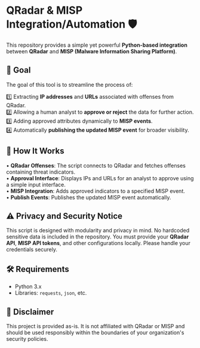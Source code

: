 # QRadar & MISP Integration/Automation 🛡️

This repository provides a simple yet powerful **Python-based integration** between **QRadar** and **MISP (Malware Information Sharing Platform)**.

## 🎯 Goal
The goal of this tool is to streamline the process of:

1️⃣ Extracting **IP addresses** and **URLs** associated with offenses from QRadar.  
2️⃣ Allowing a human analyst to **approve or reject** the data for further action.  
3️⃣ Adding approved attributes dynamically to **MISP events**.  
4️⃣ Automatically **publishing the updated MISP event** for broader visibility.

## 🔧 How It Works
• **QRadar Offenses**: The script connects to QRadar and fetches offenses containing threat indicators.  
• **Approval Interface**: Displays IPs and URLs for an analyst to approve using a simple input interface.  
• **MISP Integration**: Adds approved indicators to a specified MISP event.  
• **Publish Events**: Publishes the updated MISP event automatically.

## ⚠️ Privacy and Security Notice
This script is designed with modularity and privacy in mind. No hardcoded sensitive data is included in the repository. You must provide your **QRadar API**, **MISP API tokens**, and other configurations locally. Please handle your credentials securely.

## 🛠️ Requirements
- Python 3.x  
- Libraries: `requests`, `json`, etc.

## 📝 Disclaimer
This project is provided as-is. It is not affiliated with QRadar or MISP and should be used responsibly within the boundaries of your organization's security policies.
